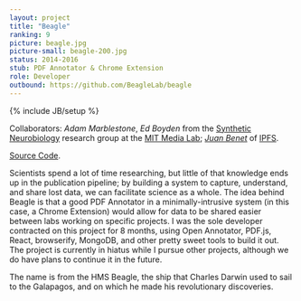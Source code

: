```yaml
---
layout: project
title: "Beagle"
ranking: 9
picture: beagle.jpg
picture-small: beagle-200.jpg
status: 2014-2016
stub: PDF Annotator & Chrome Extension
role: Developer
outbound: https://github.com/BeagleLab/beagle
---
```

{% include JB/setup %}

Collaborators: _Adam Marblestone_, _Ed Boyden_ from the [Synthetic Neurobiology](https://www.media.mit.edu/groups/synthetic-neurobiology/overview/) research group at the [MIT Media Lab](https://www.media.mit.edu/); _[Juan Benet](https://juan.benet.ai/)_ of [IPFS](https://ipfs.io/).

[Source Code](https://github.com/BeagleLab/beagle/).

Scientists spend a lot of time researching, but little of that knowledge ends up in the publication pipeline; by building a system to capture, understand, and share lost data, we can facilitate science as a whole. The idea behind Beagle is that a good PDF Annotator in a minimally-intrusive system (in this case, a Chrome Extension) would allow for data to be shared easier between labs working on specific projects. I was the sole developer contracted on this project for 8 months, using Open Annotator, PDF.js, React, browserify, MongoDB, and other pretty sweet tools to build it out. The project is currently in hiatus while I pursue other projects, although we do have plans to continue it in the future.

The name is from the HMS Beagle, the ship that Charles Darwin used to sail to the Galapagos, and on which he made his revolutionary discoveries.